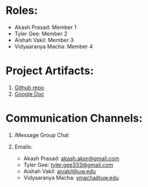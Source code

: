 # Roles:

- Akash Prasad: Member 1
- Tyler Gee: Member 2
- Aishah Vakil: Member 3
- Vidyaaranya Macha: Member 4

# Project Artifacts:

1. [Github repo](https://github.com/Tillerpiggo/EasyPrint)
2. [Google Doc](https://docs.google.com/document/d/1gqYx0EqewGr57WvQLbk5aaXVpWEEVoaseTRknOySCU0/edit?usp=sharing)

# Communication Channels:

1. iMessage Group Chat

2. Emails:
   - Akash Prasad: akash.akpr@gmail.com
   - Tyler Gee: tyler.gee333@gmail.com
   - Aishah Vakil: aivakil@uw.edu
   - Vidyaaranya Macha: vmacha@uw.edu
